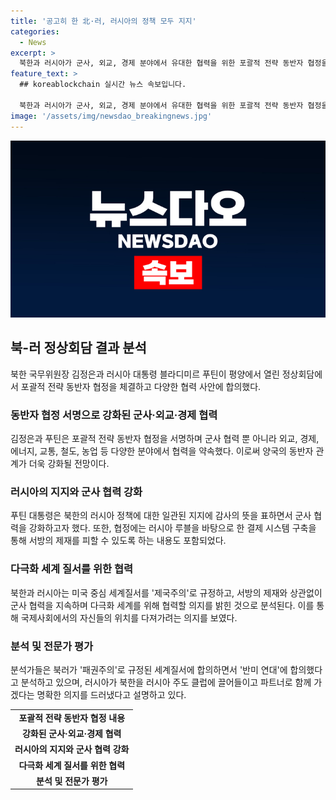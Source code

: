 ```yaml
---
title: '공고히 한 北·러, 러시아의 정책 모두 지지'
categories:
  - News
excerpt: >
  북한과 러시아가 군사, 외교, 경제 분야에서 유대한 협력을 위한 포괄적 전략 동반자 협정을 체결하며 강화된 관계를 과시했다. 이번 협정은 미국 중심의 세계질서에 대한 반발과 함께, 서방의 제재를 우회하고자 러시아 루블을 기반으로 한 결제 시스템을 구축하는 내용을 담고 있다. 북한이 러시아의 우크라이나 정책에 지지를 표명하며, 러시아는 북한에 군사적 지원을 확대할 의향을 밝혔다. 이번 회담은 미국과의 강경한 대치에 맞서 두 나라가 서로 도움이 되는 관계를 강화하는 한편, 북한이 정상국가로서 인정받는 의도도 있다.
feature_text: >
  ## koreablockchain 실시간 뉴스 속보입니다.

  북한과 러시아가 군사, 외교, 경제 분야에서 유대한 협력을 위한 포괄적 전략 동반자 협정을 체결하며 강화된 관계를 과시했다. 이번 협정은 미국 중심의 세계질서에 대한 반발과 함께, 서방의 제재를 우회하고자 러시아 루블을 기반으로 한 결제 시스템을 구축하는 내용을 담고 있다. 북한이 러시아의 우크라이나 정책에 지지를 표명하며, 러시아는 북한에 군사적 지원을 확대할 의향을 밝혔다. 이번 회담은 미국과의 강경한 대치에 맞서 두 나라가 서로 도움이 되는 관계를 강화하는 한편, 북한이 정상국가로서 인정받는 의도도 있다.
image: '/assets/img/newsdao_breakingnews.jpg'
---
```


<p><img src="/assets/img/newsdao_breakingnews.jpg" alt="koreablockchain 속보" /></p>

<h2 data-ke-size="size26">북-러 정상회담 결과 분석</h2>

<p data-ke-size="size16">북한 국무위원장 김정은과 러시아 대통령 블라디미르 푸틴이 평양에서 열린 정상회담에서 포괄적 전략 동반자 협정을 체결하고 다양한 협력 사안에 합의했다.</p>

<h3>동반자 협정 서명으로 강화된 군사·외교·경제 협력</h3>

<p data-ke-size="size16">김정은과 푸틴은 포괄적 전략 동반자 협정을 서명하며 군사 협력 뿐 아니라 외교, 경제, 에너지, 교통, 철도, 농업 등 다양한 분야에서 협력을 약속했다. 이로써 양국의 동반자 관계가 더욱 강화될 전망이다.</p>

<h3>러시아의 지지와 군사 협력 강화</h3>

<p data-ke-size="size16">푸틴 대통령은 북한의 러시아 정책에 대한 일관된 지지에 감사의 뜻을 표하면서 군사 협력을 강화하고자 했다. 또한, 협정에는 러시아 루블을 바탕으로 한 결제 시스템 구축을 통해 서방의 제재를 피할 수 있도록 하는 내용도 포함되었다.</p>

<h3>다극화 세계 질서를 위한 협력</h3>

<p data-ke-size="size16">북한과 러시아는 미국 중심 세계질서를 '제국주의'로 규정하고, 서방의 제재와 상관없이 군사 협력을 지속하며 다극화 세계를 위해 협력할 의지를 밝힌 것으로 분석된다. 이를 통해 국제사회에서의 자신들의 위치를 다져가려는 의지를 보였다.</p>

<h3>분석 및 전문가 평가</h3>

<p data-ke-size="size16">분석가들은 북러가 '패권주의'로 규정된 세계질서에 합의하면서 '반미 연대'에 합의했다고 분석하고 있으며, 러시아가 북한을 러시아 주도 클럽에 끌어들이고 파트너로 함께 가겠다는 명확한 의지를 드러냈다고 설명하고 있다.</p>

<table>
    <tbody>
        <tr>
            <td style="text-align: center; height: 17px;"><b>포괄적 전략 동반자 협정 내용</b></td>
        </tr>
        <tr>
            <td style="text-align: center; height: 17px;"><b>강화된 군사·외교·경제 협력</b></td>
        </tr>
        <tr>
            <td style="text-align: center; height: 17px;"><b>러시아의 지지와 군사 협력 강화</b></td>
        </tr>
        <tr>
            <td style="text-align: center; height: 17px;"><b>다극화 세계 질서를 위한 협력</b></td>
        </tr>
        <tr>
            <td style="text-align: center; height: 17px;"><b>분석 및 전문가 평가</b></td>
        </tr>
    </tbody>
</table>

